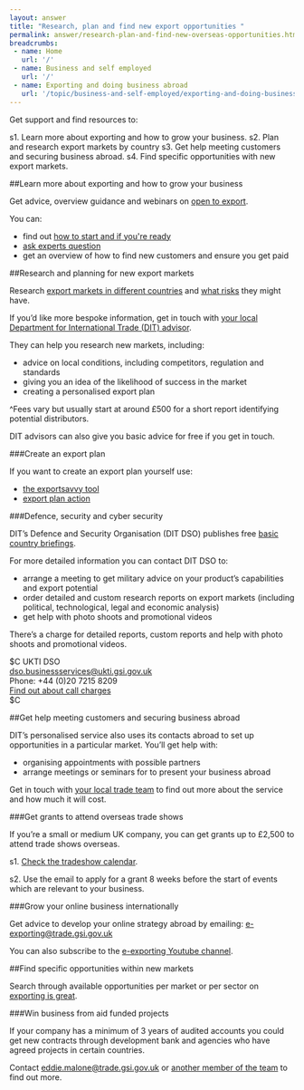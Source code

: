 ```yaml
---
layout: answer
title: "Research, plan and find new export opportunities "
permalink: answer/research-plan-and-find-new-overseas-opportunities.html
breadcrumbs:
 - name: Home
   url: '/'
 - name: Business and self employed
   url: '/'
 - name: Exporting and doing business abroad
   url: '/topic/business-and-self-employed/exporting-and-doing-business-abroad.html'
---
```


Get support and find resources to:

s1. Learn more about exporting and how to grow your business.
s2. Plan and research export markets by country 
s3. Get help meeting customers and securing business abroad.
s4. Find specific opportunities with new export markets.


##Learn more about exporting and how to grow your business

Get advice, overview guidance and webinars on [open to export](http://opentoexport.com/).

You can:

* find out [how to start and if you're ready](http://opentoexport.com/steps/getting-started/)
* [ask experts question](http://opentoexport.com/ask-the-experts/ask-your-question/)
* get an overview of how to find new customers and ensure you get paid

##Research and planning for new export markets  

Research [export markets in different countries](http://opentoexport.com/countries/) and [what risks](https://www.gov.uk/government/collections/overseas-business-risk) they might have.

If you’d like more bespoke information, get in touch with [your local Department for International Trade (DIT) advisor](https://www.contactus.ukti.gov.uk/office-finder/). 

They can help you research new markets, including:

* advice on local conditions, including competitors, regulation and standards
* giving you an idea of the likelihood of success in the market 
* creating a personalised export plan

^Fees vary but usually start at around £500 for a short report identifying potential distributors.

DIT advisors can also give you basic advice for free if you get in touch.

###Create an export plan

If you want to create an export plan yourself use:

* [the exportsavvy tool](https://www.exportsavvy.co.uk/)
* [export plan action](http://opentoexport.com/info/export-action-plan/)

###Defence, security and cyber security

DIT’s Defence and Security Organisation (DIT DSO) publishes free [basic country briefings](https://www.gov.uk/government/collections/defence-and-security-exporting-country-briefings-and-reports). 

For more detailed information you can contact DIT DSO to:

- arrange a meeting to get military advice on your product’s capabilities and export potential
- order detailed and custom research reports on export markets (including political, technological, legal and economic analysis)
- get help with photo shoots and promotional videos

There’s a charge for detailed reports, custom reports and help with photo shoots and promotional videos.

$C
UKTI DSO<br>
<dso.businessservices@ukti.gsi.gov.uk><br>
Phone: +44 (0)20 7215 8209<br>
[Find out about call charges](/call-charges)<br>
$C


##Get help meeting customers and securing business abroad

DIT’s personalised service also uses its contacts abroad to set up opportunities in a particular market. You’ll get help with:

* organising appointments with possible partners
* arrange meetings or seminars for to present your business abroad

Get in touch with [your local trade team](https://www.contactus.ukti.gov.uk/office-finder/) to find out more about the service and how much it will cost.

###Get grants to attend overseas trade shows

If you’re a small or medium UK company, you can get grants up to £2,500 to attend trade shows overseas.

s1. [Check the tradeshow calendar](https://www.events.ukti.gov.uk/search/,/calendar/).

s2. Use the email to apply for a grant 8 weeks before the start of events which are relevant to your business.


###Grow your online business internationally

Get advice to develop your online strategy abroad by emailing: e-exporting@trade.gsi.gov.uk

You can also subscribe to the [e-exporting Youtube channel](https://www.youtube.com/playlist?list=PLW9Q9i8L1YhUZsmIX0VWwslCnrgNRm6aM).

##Find specific opportunities within new markets

Search through available opportunities per market or per sector on [exporting is great](https://www.exportingisgreat.gov.uk/).

###Win business from aid funded projects

If your company has a minimum of 3 years of audited accounts you could get new contracts through development bank and agencies who have agreed projects in certain countries.

Contact eddie.malone@trade.gsi.gov.uk or [another member of the team](https://www.gov.uk/government/uploads/system/uploads/attachment_data/file/401907/Aid_Funded_Business_Network_of_Staff_14_15.pdf) to find out more.


















